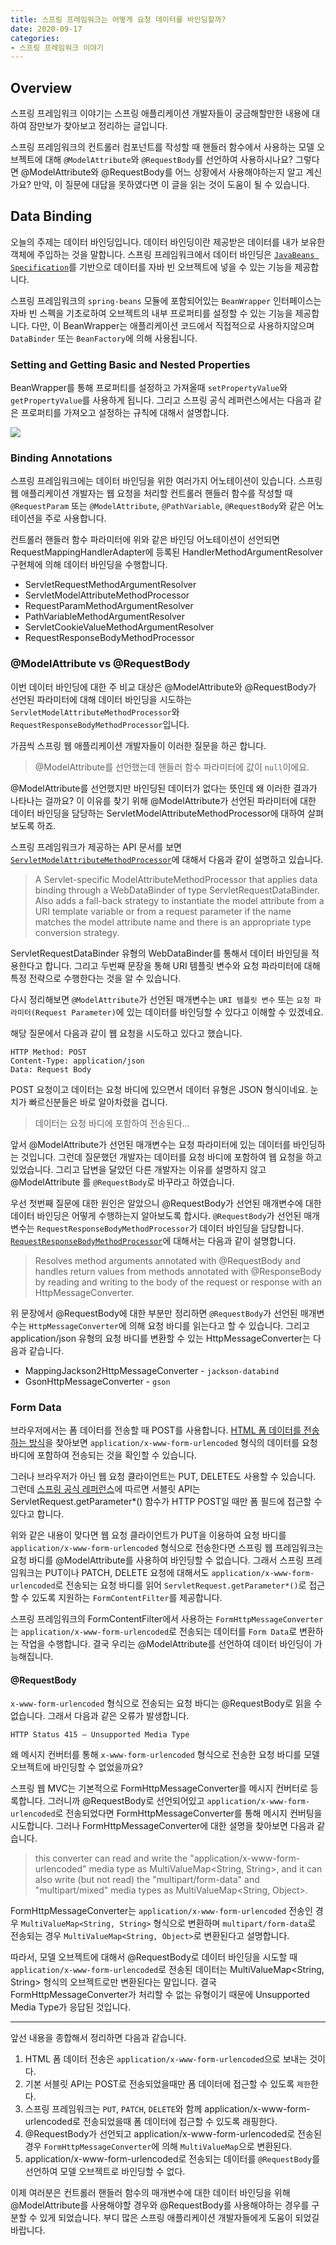 ```yaml
---
title: 스프링 프레임워크는 어떻게 요청 데이터를 바인딩할까?
date: 2020-09-17
categories:
- 스프링 프레임워크 이야기
---
```


## Overview
스프링 프레임워크 이야기는 스프링 애플리케이션 개발자들이 궁금해할만한 내용에 대하여 잠만보가 찾아보고 정리하는 글입니다.

스프링 프레임워크의 컨트롤러 컴포넌트를 작성할 때 핸들러 함수에서 사용하는 모델 오브젝트에 대해 `@ModelAttribute`와 `@RequestBody`를 선언하여 사용하시나요? 그렇다면 @ModelAttribute와 @RequestBody를 어느 상황에서 사용해야하는지 알고 계신가요? 만약, 이 질문에 대답을 못하였다면 이 글을 읽는 것이 도움이 될 수 있습니다.

## Data Binding
오늘의 주제는 데이터 바인딩입니다. 데이터 바인딩이란 제공받은 데이터를 내가 보유한 객체에 주입하는 것을 말합니다. 스프링 프레임워크에서 데이터 바인딩은 [`JavaBeans Specification`](https://www.oracle.com/java/technologies/javase/javabeans-spec.html)를 기반으로 데이터를 자바 빈 오브젝트에 넣을 수 있는 기능을 제공합니다.

스프링 프레임워크의 `spring-beans` 모듈에 포함되어있는 `BeanWrapper` 인터페이스는 자바 빈 스펙을 기초로하여 오브젝트의 내부 프로퍼티를 설정할 수 있는 기능을 제공합니다. 다만, 이 BeanWrapper는 애플리케이션 코드에서 직접적으로 사용하지않으며 `DataBinder` 또는 `BeanFactory`에 의해 사용됩니다.

### Setting and Getting Basic and Nested Properties
BeanWrapper를 통해 프로퍼티를 설정하고 가져올때 `setPropertyValue`와 `getPropertyValue`를 사용하게 됩니다. 그리고 스프링 공식 레퍼런스에서는 다음과 같은 프로퍼티를 가져오고 설정하는 규칙에 대해서 설명합니다.

![](/images/posts/spring-story-001.png)

### Binding Annotations
스프링 프레임워크에는 데이터 바인딩을 위한 여러가지 어노테이션이 있습니다. 스프링 웹 애플리케이션 개발자는 웹 요청을 처리할 컨트롤러 핸들러 함수를 작성할 때 `@RequestParam` 또는 `@ModelAttribute`, `@PathVariable`, `@RequestBody`와 같은 어노테이션을 주로 사용합니다.

컨트롤러 핸들러 함수 파라미터에 위와 같은 바인딩 어노테이션이 선언되면 RequestMappingHandlerAdapter에 등록된 HandlerMethodArgumentResolver 구현체에 의해 데이터 바인딩을 수행합니다.

- ServletRequestMethodArgumentResolver
- ServletModelAttributeMethodProcessor
- RequestParamMethodArgumentResolver
- PathVariableMethodArgumentResolver
- ServletCookieValueMethodArgumentResolver
- RequestResponseBodyMethodProcessor

### @ModelAttribute vs @RequestBody
이번 데이터 바인딩에 대한 주 비교 대상은 @ModelAttribute와 @RequestBody가 선언된 파라미터에 대해 데이터 바인딩을 시도하는 `ServletModelAttributeMethodProcessor`와 `RequestResponseBodyMethodProcessor`입니다.

가끔씩 스프링 웹 애플리케이션 개발자들이 이러한 질문을 하곤 합니다. 

> @ModelAttribute를 선언했는데 핸들러 함수 파라미터에 값이 `null`이에요.

@ModelAttribute를 선언했지만 바인딩된 데이터가 없다는 뜻인데 왜 이러한 결과가 나타나는 걸까요? 이 이유를 찾기 위해 @ModelAttribute가 선언된 파라미터에 대한 데이터 바인딩을 담당하는 ServletModelAttributeMethodProcessor에 대하여 살펴보도록 하죠.

스프링 프레임워크가 제공하는 API 문서를 보면 [`ServletModelAttributeMethodProcessor`](https://docs.spring.io/spring-framework/docs/current/javadoc-api/org/springframework/web/servlet/mvc/method/annotation/ServletModelAttributeMethodProcessor.html)에 대해서 다음과 같이 설명하고 있습니다.

> A Servlet-specific ModelAttributeMethodProcessor that applies data binding through a WebDataBinder of type ServletRequestDataBinder.
> Also adds a fall-back strategy to instantiate the model attribute from a URI template variable or from a request parameter if the name matches the model attribute name and there is an appropriate type conversion strategy.

ServletRequestDataBinder 유형의 WebDataBinder를 통해서 데이터 바인딩을 적용한다고 합니다. 그리고 두번째 문장을 통해 URI 템플릿 변수와 요청 파라미터에 대해 특정 전략으로 수행한다는 것을 알 수 있습니다. 

다시 정리해보면 `@ModelAttribute`가 선언된 매개변수는 `URI 템플릿 변수` 또는 `요청 파라미터(Request Parameter)`에 있는 데이터를 바인딩할 수 있다고 이해할 수 있겠네요.

해당 질문에서 다음과 같이 웹 요청을 시도하고 있다고 했습니다.

```
HTTP Method: POST
Content-Type: application/json
Data: Request Body
```

POST 요청이고 데이터는 요청 바디에 있으면서 데이터 유형은 JSON 형식이네요. 눈치가 빠르신분들은 바로 알아차렸을 겁니다. 

> 데이터는 요청 바디에 포함하여 전송된다...

앞서 @ModelAttribute가 선언된 매개변수는 요청 파라미터에 있는 데이터를 바인딩하는 것입니다. 그런데 질문했던 개발자는 데이터를 요청 바디에 포함하여 웹 요청을 하고 있었습니다. 그리고 답변을 달았던 다른 개발자는 이유를 설명하지 않고 @ModelAttribute 를 `@RequestBody`로 바꾸라고 하였습니다.

우선 첫번째 질문에 대한 원인은 알았으니 @RequestBody가 선언된 매개변수에 대한 데이터 바인딩은 어떻게 수행하는지 알아보도록 합시다. `@RequestBody`가 선언된 매개변수는 `RequestResponseBodyMethodProcessor`가 데이터 바인딩을 담당합니다. [`RequestResponseBodyMethodProcessor`](https://docs.spring.io/spring-framework/docs/current/javadoc-api/org/springframework/web/servlet/mvc/method/annotation/RequestResponseBodyMethodProcessor.html)에 대해서는 다음과 같이 설명합니다.

> Resolves method arguments annotated with @RequestBody and handles return values from methods annotated with @ResponseBody by reading and writing to the body of the request or response with an HttpMessageConverter.

위 문장에서 @RequestBody에 대한 부분만 정리하면 `@RequestBody`가 선언된 매개변수는 `HttpMessageConverter`에 의해 요청 바디를 읽는다고 할 수 있습니다. 그리고 application/json 유형의 요청 바디를 변환할 수 있는 HttpMessageConverter는 다음과 같습니다.

- MappingJackson2HttpMessageConverter - `jackson-databind`
- GsonHttpMessageConverter - `gson`

### Form Data
브라우저에서는 폼 데이터를 전송할 때 POST를 사용합니다. [HTML 폼 데이터를 전송하는 방식](https://developer.mozilla.org/ko/docs/Learn/HTML/Forms/Sending_and_retrieving_form_data)을 찾아보면 `application/x-www-form-urlencoded` 형식의 데이터를 요청 바디에 포함하여 전송되는 것을 확인할 수 있습니다. 

그러나 브라우저가 아닌 웹 요청 클라이언트는 PUT, DELETE도 사용할 수 있습니다. 그런데 [스프링 공식 레퍼런스](https://docs.spring.io/spring/docs/current/spring-framework-reference/web.html#filters-http-put)에 따르면 서블릿 API는 ServletRequest.getParameter*() 함수가 HTTP POST일 때만 폼 필드에 접근할 수 있다고 합니다. 

위와 같은 내용이 맞다면 웹 요청 클라이언트가 PUT을 이용하여 요청 바디를 `application/x-www-form-urlencoded` 형식으로 전송한다면 스프링 웹 프레임워크는 요청 바디를 @ModelAttribute를 사용하여 바인딩할 수 없습니다. 그래서 스프링 프레임워크는 PUT이나 PATCH, DELETE 요청에 대해서도 `application/x-www-form-urlencoded`로 전송되는 요청 바디를 읽어 `ServletRequest.getParameter*()`로 접근할 수 있도록 지원하는 `FormContentFilter`를 제공합니다.

스프링 프레임워크의 FormContentFilter에서 사용하는 `FormHttpMessageConverter`는 `application/x-www-form-urlencoded`로 전송되는 데이터를 `Form Data`로 변환하는 작업을 수행합니다. 결국 우리는 @ModelAttribute를 선언하여 데이터 바인딩이 가능해집니다.

#### @RequestBody
`x-www-form-urlencoded` 형식으로 전송되는 요청 바디는 @RequestBody로 읽을 수 없습니다. 그래서 다음과 같은 오류가 발생합니다.

```
HTTP Status 415 – Unsupported Media Type
```

왜 메시지 컨버터를 통해 `x-www-form-urlencoded` 형식으로 전송한 요청 바디를 모델 오브젝트에 바인딩할 수 없었을까요?

스프링 웹 MVC는 기본적으로 FormHttpMessageConverter를 메시지 컨버터로 등록합니다. 그러니까 @RequestBody로 선언되어있고 `application/x-www-form-urlencoded`로 전송되었다면 FormHttpMessageConverter를 통해 메시지 컨버팅을 시도합니다. 그러나 FormHttpMessageConverter에 대한 설명을 찾아보면 다음과 같습니다.

> this converter can read and write the "application/x-www-form-urlencoded" media type as MultiValueMap<String, String>, and it can also write (but not read) the "multipart/form-data" and "multipart/mixed" media types as MultiValueMap<String, Object>.

FormHttpMessageConverter는 `application/x-www-form-urlencoded` 전송인 경우 `MultiValueMap<String, String>` 형식으로 변환하며 `multipart/form-data`로 전송되는 경우 `MultiValueMap<String, Object>`로 변환된다고 설명합니다.

따라서, 모델 오브젝트에 대해서 @RequestBody로 데이터 바인딩을 시도할 때 `application/x-www-form-urlencoded`로 전송된 데이터는 MultiValueMap<String, String> 형식의 오브젝트로만 변환된다는 말입니다. 결국 FormHttpMessageConverter가 처리할 수 없는 유형이기 때문에 Unsupported Media Type가 응답된 것입니다.

---

앞선 내용을 종합해서 정리하면 다음과 같습니다.

1. HTML 폼 데이터 전송은 `application/x-www-form-urlencoded`으로 보내는 것이다.
2. 기본 서블릿 API는 POST로 전송되었을때만 폼 데이터에 접근할 수 있도록 `제한`한다.
3. 스프링 프레임워크는 `PUT`, `PATCH`, `DELETE`와 함께 application/x-www-form-urlencoded로 전송되었을때 폼 데이터에 접근할 수 있도록 래핑한다.
4. @RequestBody가 선언되고 application/x-www-form-urlencoded로 전송된 경우 `FormHttpMessageConverter`에 의해 `MultiValueMap`으로 변환된다.
5. application/x-www-form-urlencoded로 전송되는 데이터를 `@RequestBody`를 선언하여 모델 오브젝트로 바인딩할 수 없다.

이제 여러분은 컨트롤러 핸들러 함수의 매개변수에 대한 데이터 바인딩을 위해 @ModelAttribute를 사용해야할 경우와 @RequestBody를 사용해야하는 경우를 구분할 수 있게 되었습니다. 부디 많은 스프링 애플리케이션 개발자들에게 도움이 되었길 바랍니다.
